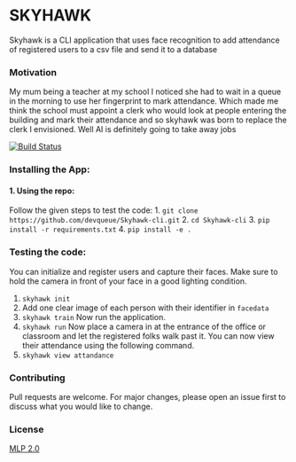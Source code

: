 # SKYHAWK
Skyhawk is a CLI application that uses face recognition to add attendance of registered users to a csv file and send it to a database

### Motivation
My mum being a teacher at my school I noticed she had to wait in a queue in the morning to use her fingerprint to mark attendance. Which made me think the school must appoint a clerk who would look at people entering the building and mark their attendance and so skyhawk was born to replace the clerk I envisioned. Well AI is definitely going to take away jobs

[![Build Status](https://travis-ci.org/joemccann/dillinger.svg?branch=master)](https://github.com/devqueue/Skyhawk-cli)

### Installing the App:

#### 1. Using the repo:
   Follow the given steps to test the code:
    1. `git clone https://github.com/devqueue/Skyhawk-cli.git`
    2. `cd Skyhawk-cli`
    3. `pip install -r requirements.txt`
    4. `pip install -e . `

### Testing the code:
You can initialize and register users and capture their faces.
Make sure to  hold the camera in front of your face in a good lighting condition.
1. `skyhawk init`
2. Add one clear image of each person with their identifier in `facedata`
3. `skyhawk train`
Now run the application.
4. `skyhawk run`
Now place a camera in at the entrance of the office or classroom
and let the registered folks walk past it. You can now view their attendance using the following command.
5. `skyhawk view attandance`


### Contributing
Pull requests are welcome. For major changes, please open an issue first to discuss what you would like to change.

### License
[MLP 2.0](https://www.mozilla.org/en-US/MPL/2.0/)
